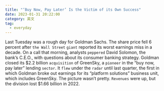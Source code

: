 ```yaml
---
title: "‘Buy Now, Pay Later’ Is the Victim of its Own Success"
date: 2023-01-31 20:22:00
category: 英文
tag:
  - everyday
---
```


Last Tuesday was a rough day for Goldman Sachs. The share price fell 6 percent after `the Wall Street` `giant` reported its worst earnings miss in a decade. On a call that morning, analysts `peppered` David Solomon, the bank’s C.E.O., with questions about its consumer banking strategy. Goldman closed its $2.2 billion `acquisition` of GreenSky, a `pioneer` in the “buy now, pay later” lending `sector`. It `flew` under the `radar` until last quarter, the first in which Goldman broke out earnings for its “platform solutions” business unit, which includes GreenSky. The picture wasn’t pretty. `Revenues` were up, but the division lost $1.66 billion in 2022.
